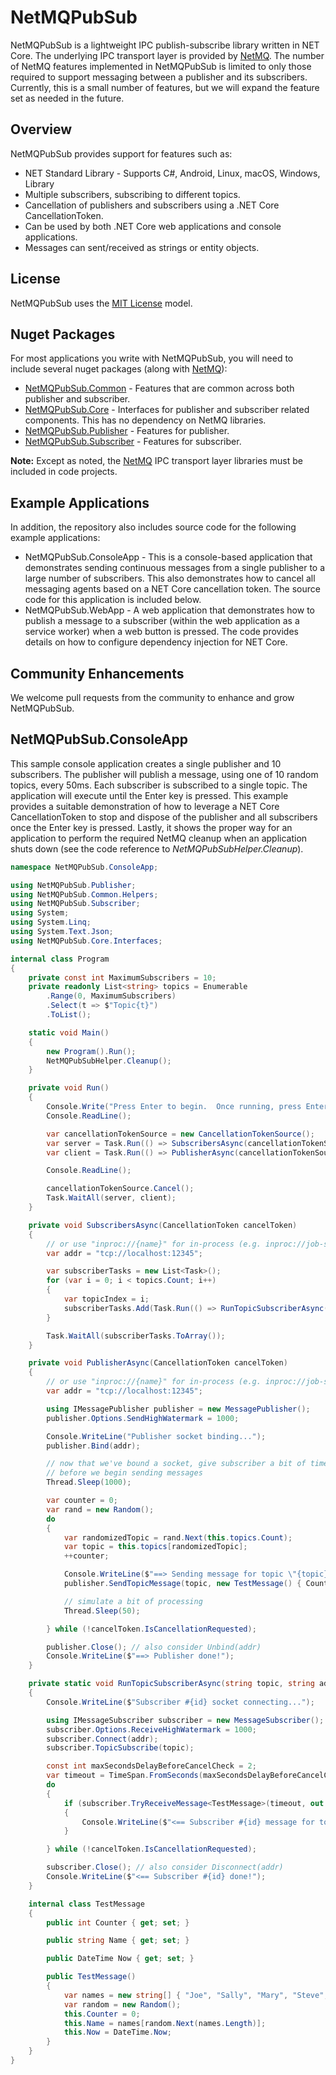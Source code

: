 # NetMQPubSub
NetMQPubSub is a lightweight IPC publish-subscribe library written in NET Core. The underlying IPC transport layer is provided by
[NetMQ](https://github.com/zeromq/netmq).  The number of NetMQ features implemented in NetMQPubSub is limited to
only those required to support messaging between a publisher and its subscribers. Currently, this is a small number
of features, but we will expand the feature set as needed in the future.

## Overview

NetMQPubSub provides support for features such as:
* NET Standard Library - Supports C#, Android, Linux, macOS, Windows, Library
* Multiple subscribers, subscribing to different topics.
* Cancellation of publishers and subscribers using a .NET Core CancellationToken.
* Can be used by both .NET Core web applications and console applications.
* Messages can sent/received as strings or entity objects.

## License
NetMQPubSub uses the <a href="https://mit-license.org/" target="_blank">MIT License</a> model.

## Nuget Packages

For most applications you write with NetMQPubSub, you will need to include
several nuget packages (along with [NetMQ](https://github.com/zeromq/netmq)):

* [NetMQPubSub.Common](https://www.nuget.org/packages/NetMQPubSub.Common) - Features that are common across both publisher and subscriber.
* [NetMQPubSub.Core](https://www.nuget.org/packages/NetMQPubSub.Core) - Interfaces for publisher and subscriber related components. This has no dependency on NetMQ libraries.
* [NetMQPubSub.Publisher](https://www.nuget.org/packages/NetMQPubSub.Publisher) - Features for publisher.
* [NetMQPubSub.Subscriber](https://www.nuget.org/packages/NetMQPubSub.Subscriber) - Features for subscriber.

**Note:** Except as noted, the [NetMQ](https://github.com/zeromq/netmq) IPC transport layer libraries must be
included in code projects.

## Example Applications

In addition, the repository also includes source code for the following example applications:

* NetMQPubSub.ConsoleApp - This is a console-based application that demonstrates sending continuous messages from a single publisher to a large number of subscribers.  This also demonstrates how to cancel all messaging agents based on a NET Core cancellation token.
The source code for this application is included below.
* NetMQPubSub.WebApp - A web application that demonstrates how to publish a message to a subscriber (within the web application as a service worker) when a web button is pressed. The code provides details on how to configure dependency injection for NET Core.

## Community Enhancements
We welcome pull requests from the community to enhance and grow NetMQPubSub.

## NetMQPubSub.ConsoleApp
This sample console application creates a single publisher and 10 subscribers.  The publisher will publish a message,
using one of 10 random topics, every 50ms.  Each subscriber is subscribed to a single topic.
The application will execute until the Enter key is pressed. This example provides a suitable demonstration of how
to leverage a NET Core CancellationToken to stop and dispose of the publisher and all subscribers once
the Enter key is pressed. Lastly, it shows the proper way for an application to perform
the required NetMQ cleanup when an application shuts down (see the code reference
to *NetMQPubSubHelper.Cleanup*).

``` csharp
namespace NetMQPubSub.ConsoleApp;

using NetMQPubSub.Publisher;
using NetMQPubSub.Common.Helpers;
using NetMQPubSub.Subscriber;
using System;
using System.Linq;
using System.Text.Json;
using NetMQPubSub.Core.Interfaces;

internal class Program
{
	private const int MaximumSubscribers = 10;
	private readonly List<string> topics = Enumerable
		.Range(0, MaximumSubscribers)
		.Select(t => $"Topic{t}")
		.ToList();

	static void Main()
	{
		new Program().Run();
		NetMQPubSubHelper.Cleanup();
	}

	private void Run()
	{
		Console.Write("Press Enter to begin.  Once running, press Enter again to stop.");
		Console.ReadLine();

		var cancellationTokenSource = new CancellationTokenSource();
		var server = Task.Run(() => SubscribersAsync(cancellationTokenSource.Token));
		var client = Task.Run(() => PublisherAsync(cancellationTokenSource.Token));

		Console.ReadLine();

		cancellationTokenSource.Cancel();
		Task.WaitAll(server, client);
	}

	private void SubscribersAsync(CancellationToken cancelToken)
	{
		// or use "inproc://{name}" for in-process (e.g. inproc://job-service)
		var addr = "tcp://localhost:12345";

		var subscriberTasks = new List<Task>();
		for (var i = 0; i < topics.Count; i++)
		{
			var topicIndex = i;
			subscriberTasks.Add(Task.Run(() => RunTopicSubscriberAsync(topics[topicIndex], addr, topicIndex, cancelToken), cancelToken));
		}

		Task.WaitAll(subscriberTasks.ToArray());
	}

	private void PublisherAsync(CancellationToken cancelToken)
	{
		// or use "inproc://{name}" for in-process (e.g. inproc://job-service)
		var addr = "tcp://localhost:12345";

		using IMessagePublisher publisher = new MessagePublisher();
		publisher.Options.SendHighWatermark = 1000;

		Console.WriteLine("Publisher socket binding...");
		publisher.Bind(addr);

		// now that we've bound a socket, give subscriber a bit of time to initialize
		// before we begin sending messages
		Thread.Sleep(1000);

		var counter = 0;
		var rand = new Random();
		do
		{
			var randomizedTopic = rand.Next(this.topics.Count);
			var topic = this.topics[randomizedTopic];
			++counter;

			Console.WriteLine($"==> Sending message for topic \"{topic}\". Message: #{counter}");
			publisher.SendTopicMessage(topic, new TestMessage() { Counter = counter });

			// simulate a bit of processing
			Thread.Sleep(50);

		} while (!cancelToken.IsCancellationRequested);

		publisher.Close(); // also consider Unbind(addr)
		Console.WriteLine($"==> Publisher done!");
	}

	private static void RunTopicSubscriberAsync(string topic, string addr, int id, CancellationToken cancelToken)
	{
		Console.WriteLine($"Subscriber #{id} socket connecting...");

		using IMessageSubscriber subscriber = new MessageSubscriber();
		subscriber.Options.ReceiveHighWatermark = 1000;
		subscriber.Connect(addr);
		subscriber.TopicSubscribe(topic);

		const int maxSecondsDelayBeforeCancelCheck = 2;
		var timeout = TimeSpan.FromSeconds(maxSecondsDelayBeforeCancelCheck);
		do
		{
			if (subscriber.TryReceiveMessage<TestMessage>(timeout, out var messageTopicReceived, out var entityReceived))
			{
				Console.WriteLine($"<== Subscriber #{id} message for topic \"{messageTopicReceived}\". Message: {JsonSerializer.Serialize(entityReceived)}");
			}

		} while (!cancelToken.IsCancellationRequested);

		subscriber.Close(); // also consider Disconnect(addr)
		Console.WriteLine($"<== Subscriber #{id} done!");
	}

	internal class TestMessage
	{
		public int Counter { get; set; }

		public string Name { get; set; }

		public DateTime Now { get; set; }

		public TestMessage()
		{
			var names = new string[] { "Joe", "Sally", "Mary", "Steve", "Iris", "Bob" };
			var random = new Random();
			this.Counter = 0;
			this.Name = names[random.Next(names.Length)];
			this.Now = DateTime.Now;
		}
	}
}
```
